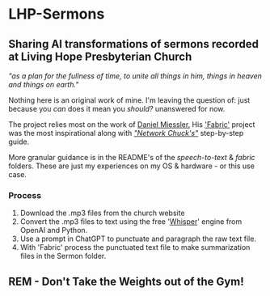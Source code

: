 # LHP-Sermons

## Sharing AI transformations of sermons recorded at Living Hope Presbyterian Church 

_"as a plan for the fullness of time, to unite all things in him, things in heaven and things on earth."_

Nothing here is an original work of mine. I'm leaving the question of: just because you _can_ does it mean you _should?_ unanswered for now.

The project relies most on the work of [Daniel Miessler.](https://www.youtube.com/@unsupervised-learning) His ['Fabric'](https://github.com/danielmiessler/fabric) project was the most inspirational along with [_"Network Chuck's"_](https://www.youtube.com/watch?v=UbDyjIIGaxQ)  step-by-step guide.

More granular guidance is in the README's of the _speech-to-text_ & _fabric_ folders. These are just my experiences on my OS & hardware - or this use case.

### Process

1. Download the .mp3 files from the church website
2. Convert the .mp3 files to text using the free '[Whisper](https://pypi.org/project/openai-whisper/)' engine from OpenAI and Python.
3. Use a prompt in ChatGPT to punctuate and paragraph the raw text file.
4. With 'Fabric' process the punctuated text file to make summarization files in the Sermon folder.

## REM - Don't Take the Weights out of the Gym!